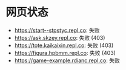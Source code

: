# 网页状态
- https://start--stpstyc.repl.co: 失败
- https://ask.skzey.repl.co: 失败 (403)
- https://tote.kaikaixin.repl.co: 失败 (403)
- https://figura.hpbmm.repl.co: 失败 (403)
- https://game-example.rdianc.repl.co: 失败

